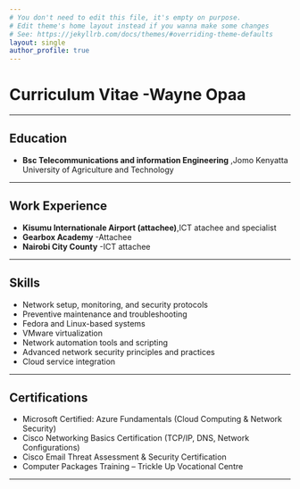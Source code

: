```yaml
---
# You don't need to edit this file, it's empty on purpose.
# Edit theme's home layout instead if you wanna make some changes
# See: https://jekyllrb.com/docs/themes/#overriding-theme-defaults
layout: single
author_profile: true
---
```


# Curriculum Vitae -Wayne Opaa


---

## Education
- **Bsc Telecommunications and information Engineering** ,Jomo Kenyatta University of Agriculture and Technology
    

---

## Work Experience 
- **Kisumu Internationale Airport (attachee)**,ICT atachee and specialist
- **Gearbox Academy** -Attachee
- **Nairobi City County** -ICT attachee

---
## Skills
- Network setup, monitoring, and security protocols
- Preventive maintenance and troubleshooting
- Fedora and Linux-based systems
- VMware virtualization
- Network automation tools and scripting
- Advanced network security principles and practices
- Cloud service integration

---

## Certifications
- Microsoft Certified: Azure Fundamentals (Cloud Computing & Network Security) 
- Cisco Networking Basics Certification (TCP/IP, DNS, Network Configurations) 
- Cisco Email Threat Assessment & Security Certification 
- Computer Packages Training – Trickle Up Vocational Centre

-------
